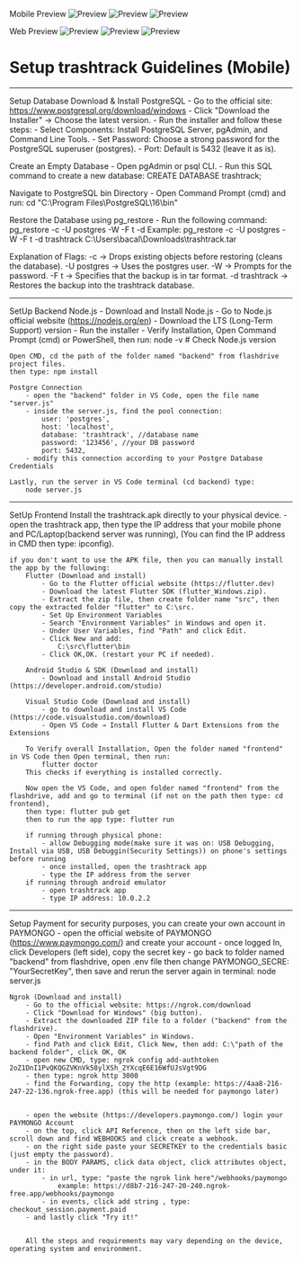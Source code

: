 Mobile Preview
![Preview](assets/mobile_preview1.jpg)
![Preview](assets/mobile_preview2.jpg)
![Preview](assets/mobile_preview3.jpg)

Web Preview
![Preview](assets/web_preview1.png)
![Preview](assets/web_preview2.png)
![Preview](assets/web_preview3.png)

# Setup trashtrack Guidelines (Mobile)

-----------------------------------------------
Setup Database
  Download & Install PostgreSQL
     - Go to the official site: https://www.postgresql.org/download/windows
     - Click "Download the Installer" → Choose the latest version.
     - Run the installer and follow these steps:
     - Select Components: Install PostgreSQL Server, pgAdmin, and Command Line Tools.
     - Set Password: Choose a strong password for the PostgreSQL superuser (postgres).
     - Port: Default is 5432 (leave it as is).

  Create an Empty Database
     - Open pgAdmin or psql CLI.
     - Run this SQL command to create a new database: CREATE DATABASE trashtrack;

  Navigate to PostgreSQL bin Directory
     - Open Command Prompt (cmd) and run:
        cd "C:\Program Files\PostgreSQL\16\bin"

  Restore the Database using pg_restore
     - Run the following command:
        pg_restore -c -U postgres -W -F t -d <empty database> <Downloaded-Database-Path>
        Example: 
        pg_restore -c -U postgres -W -F t -d trashtrack C:\Users\bacal\Downloads\trashtrack.tar

  Explanation of Flags:
    -c → Drops existing objects before restoring (cleans the database).
    -U postgres → Uses the postgres user.
    -W → Prompts for the password.
    -F t → Specifies that the backup is in tar format.
    -d trashtrack → Restores the backup into the trashtrack database.

-----------------------------------------------
SetUp Backend 
    Node.js
        - Download and Install Node.js
        - Go to Node.js official website (https://nodejs.org/en)
        - Download the LTS (Long-Term Support) version
        - Run the installer 
        - Verify Installation, Open Command Prompt (cmd) or PowerShell, then run:
            node -v   # Check Node.js version

    Open CMD, cd the path of the folder named "backend" from flashdrive project files.
    then type: npm install

    Postgre Connection
        - open the "backend" folder in VS Code, open the file name "server.js"
        - inside the server.js, find the pool connection:
            user: 'postgres',
            host: 'localhost',
            database: 'trashtrack', //database name
            password: '123456', //your DB password
            port: 5432,
        - modify this connection according to your Postgre Database Credentials

    Lastly, run the server in VS Code terminal (cd backend) type:
        node server.js

-----------------------------------------------
SetUp Frontend
    Install the trashtrack.apk directly to your physical device.
        - open the trashtrack app, then type the IP address that your mobile phone and PC/Laptop(backend server was running), (You can find the IP address in CMD then type: ipconfig).




    if you don't want to use the APK file, then you can manually install the app by the following:    
        Flutter (Download and install)
            - Go to the Flutter official website (https://flutter.dev)
            - Download the latest Flutter SDK (flutter_Windows.zip).
            - Extract the zip file, then create folder name "src", then copy the extracted folder "flutter" to C:\src.
            - Set Up Environment Variables
            - Search "Environment Variables" in Windows and open it.
            - Under User Variables, find "Path" and click Edit.
            - Click New and add:
                C:\src\flutter\bin
            - Click OK,OK. (restart your PC if needed).
        
        Android Studio & SDK (Download and install)
            - Download and install Android Studio (https://developer.android.com/studio)

        Visual Studio Code (Download and install)
            - go to download and install VS Code (https://code.visualstudio.com/download)
            - Open VS Code → Install Flutter & Dart Extensions from the Extensions
        
        To Verify overall Installation, Open the folder named "frontend" in VS Code then Open terminal, then run:
            flutter doctor
        This checks if everything is installed correctly.

        Now open the VS Code, and open folder named "frontend" from the flashdrive, add and go to terminal (if not on the path then type: cd frontend), 
        then type: flutter pub get
        then to run the app type: flutter run

        if running through physical phone:
            - allow Debugging mode(make sure it was on: USB Debugging, Install via USB, USB Debuggin(Security Settings)) on phone's settings before running
            - once installed, open the trashtrack app
            - type the IP address from the server
        if running through android emulator
            - open trashtrack app
            - type IP address: 10.0.2.2
            
-----------------------------------------------
Setup Payment
    for security purposes, you can create your own account in PAYMONGO
        - open the official website of PAYMONGO (https://www.paymongo.com/) and create your account
        - once logged In, click Developers (left side), copy the secret key
        - go back to folder named "backend" from flashdrive, open .env file then change PAYMONGO_SECRE: "YourSecretKey", then save and rerun the server again in terminal: node server.js

    Ngrok (Download and install)
        - Go to the official website: https://ngrok.com/download
        - Click "Download for Windows" (big button).
        - Extract the downloaded ZIP file to a folder ("backend" from the flashdrive).
        - Open "Environment Variables" in Windows.
        - find Path and click Edit, Click New, then add: C:\"path of the backend folder", click OK, OK
        - open new CMD, type: ngrok config add-authtoken 2oZ1DnI1PvQKQGZVKnVk58ylXSh_2YXcqE6E16WfUJsVgt9DG
        - then type: ngrok http 3000
        - find the Forwarding, copy the http (example: https://4aa8-216-247-22-136.ngrok-free.app) (this will be needed for paymongo later)


        - open the website (https://developers.paymongo.com/) login your PAYMONGO Account
        - on the top, click API Reference, then on the left side bar, scroll down and find WEBHOOKS and click create a webhook.
        - on the right side paste your SECRETKEY to the credentials basic (just empty the password).
        - in the BODY PARAMS, click data object, click attributes object, under it:
            - in url, type: "paste the ngrok link here"/webhooks/paymongo 
                example: https://d8b7-216-247-20-240.ngrok-free.app/webhooks/paymongo
            - in events, click add string , type: checkout_session.payment.paid
        - and lastly click "Try it!"


        All the steps and requirements may vary depending on the device, operating system and environment.
